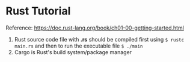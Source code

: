 # Rust Tutorial

Reference: https://doc.rust-lang.org/book/ch01-00-getting-started.html

1. Rust source code file with __.rs__ should be compiled first using `$ rustc main.rs` and then to run the executable file `$ ./main`
2. Cargo is Rust's build system/package manager